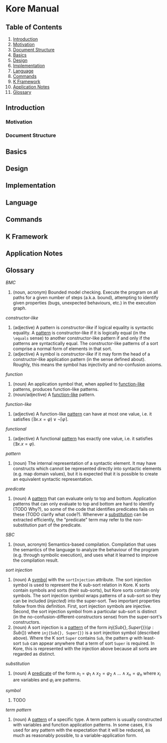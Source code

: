 # Kore Manual

## Table of Contents
1. [Introduction]()
  1. [Motivation]()
  1. [Document Structure]()
2. [Basics]()
3. [Design]()
3. [Implementation]()
4. [Language]()
5. [Commands]()
6. [K Framework]()
7. [Application Notes]()
8. [Glossary]()

## Introduction
### Motivation
### Document Structure
## Basics
## Design
## Implementation
## Language
## Commands
## K Framework
## Application Notes
## Glossary
<span id="bmc">*BMC*</span>

  1. (noun, acronym) Bounded model checking. Execute the program on all paths for a given number of steps (a.k.a. bound), attempting to identify given properties (bugs, unexpected behaviours, etc.) in the execution graph.

<span id="constructor-like">*constructor-like*</span>

  1. (adjective) A pattern is *constructor-like* if logical equality is syntactic equality. A [pattern](#pattern) is constructor-like if it is logically equal (in the `\equals` sense) to another constructor-like pattern if and only if the patterns are syntactically equal. The constructor-like patterns of a sort comprise a normal form of elements in that sort.
  2. (adjective) A symbol is *constructor-like* if it may form the head of a constructor-like application pattern (in the sense defined about). Roughly, this means the symbol has injectivity and no-confusion axioms.

<span id="function">*function*</span>

  1. (noun) An application symbol that, when applied to [function-like](#function-like) patterns, produces function-like patterns.
  2. (noun/adjective) A [function-like](#function-like) pattern.

<span id="function-like">*function-like*</span>

  1. (adjective) A function-like [pattern](#pattern) can have at most one value, i.e. it satisfies $(\exists x . x = \varphi ) \vee \neg \lceil \varphi \rceil$.

<span id="functional">*functional*</span>

  1. (adjective) A functional [pattern](#pattern) has exactly one value, i.e. it satisfies $(\exists x . x = \varphi)$.

<span id="pattern">*pattern*</span>

  1. (noun) The internal representation of a syntactic element. It may have constructs which cannot be represented directly into syntactic elements (e.g. map domain values), but it is expected that it is possible to create an equivalent syntactic representation.

<span id="predicate">*predicate*</span>

  1. (noun) A [pattern](#pattern) that can evaluate only to top and bottom. Application patterns that can only evaluate to top and bottom are hard to identify (TODO Why?), so some of the code that identifies predicates fails on these (TODO clarify what code?). Whenever a [substitution](#substitution) can be extracted efficiently, the "predicate" term may refer to the non-substitution part of the predicate.

<span id="sbc">*SBC*</span>

  1. (noun, acronym) Semantics-based compilation. Compilation that uses the semantics of the language to analyze the behaviour of the program (e.g. through symbolic execution), and uses what it learned to improve the compilation result.

<span id="sort-injection">*sort injection*</span>

  1. (noun) A [symbol](#symbol) with the `sortInjection` attribute. The sort injection symbol is used to represent the K sub-sort relation in Kore. K sorts contain symbols and sorts (their sub-sorts), but Kore sorts contain only symbols. The sort injection symbol wraps patterns of a sub-sort so they can be included (*injected*) into the super-sort. Two important properties follow from this definition. First, sort injection symbols are injective. Second, the sort injection symbol from a particular sub-sort is distinct (in the no-confusion-different-constructors sense) from the super-sort's constructors.
  2. (noun) A sort injection is a [pattern](#pattern) of the form $inj\{Sub\{\}, Super\{\}\}(\varphi:Sub\{\})$ where `inj{Sub{}, Super{}}` is a sort injection symbol (described above). Where the K sort `Super` contains `Sub`, the pattern $\varphi$ with least-sort `Sub` can appear anywhere that a term of sort `Super` is required. In Kore, this is represented with the injection above because all sorts are regarded as distinct.

<span id="substitution">*substitution*</span>

  1. (noun) A [predicate](#predicate) of the form $x_1=\varphi_1 \land x_2=\varphi_2 \land \dots \land x_n=\varphi_n$ where $x_i$ are variables and $\varphi_i$ are patterns.

<span id="symbol">*symbol*</span>

  1. TODO

<span id="term-pattern">*term pattern*</span>

  1. (noun) A [pattern](#pattern) of a specific type. A term pattern is usually constructed with variables and function application patterns. In some cases, it is used for any pattern with the expectation that it will be reduced, as much as reasonably possible, to a variable-application form.
